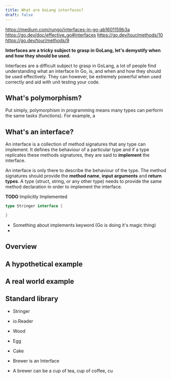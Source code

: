 ```yaml
---
title: What are GoLang interfaces?
draft: false
---
```


https://medium.com/rungo/interfaces-in-go-ab1601159b3a
https://go.dev/doc/effective_go#interfaces
https://go.dev/tour/methods/10
https://go.dev/tour/methods/9

**Interfaces are a tricky subject to grasp in GoLang, let's demystify when and how they should be used.**

Interfaces are a difficult subject to grasp in GoLang, a lot of people find understanding what an interface In Go, is,
and when and how they should be used effectively. They can however, be extremely powerful when used correctly and aid
with unit testing your code.

## What's polymorphism?

Put simply, polymorphism in programming means many types can perform the same tasks (functions). For example, a

## What's an interface?

An interface is a collection of method signatures that any type can implement. It defines the behaviour of a particular
type and if a type replicates these methods signatures, they are said to **implement**
the interface.

An interface is only there to describe the behaviour of the type. The method signatures should provide the **method
name**, **input arguments** and **return types**. A type (struct, string, or any other type) needs to provide the same
method declaration in order to implement the interface.

**TODO** Implicitly Implemented

```go
type Stringer interface {

}

```

- Something about implements keyword (Go is doing it's magic thing)
-

## Overview

## A hypothetical example

## A real world example

## Standard library

- Stringer
- io.Reader


- Wood
- Egg
- Cake
- Brewer is an Interface
- A brewer can be a cup of tea, cup of coffee, cu
